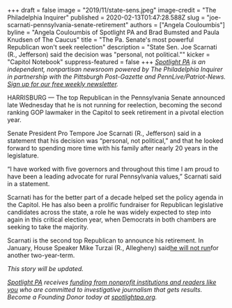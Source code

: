 +++
draft = false
image = "2019/11/state-sens.jpeg"
image-credit = "The Philadelphia Inquirer"
published = 2020-02-13T01:47:28.588Z
slug = "joe-scarnati-pennsylvania-senate-retirement"
authors = ["Angela Couloumbis"]
byline = "Angela Couloumbis of Spotlight PA and Brad Bumsted and Paula Knudsen of The Caucus"
title = "The Pa. Senate's most powerful Republican won't seek reelection"
description = "State Sen. Joe Scarnati (R., Jefferson) said the decision was \"personal, not political.\""
kicker = "Capitol Notebook"
suppress-featured = false
+++
*[Spotlight PA](https://www.spotlightpa.org/ "https\://www.spotlightpa.org/") is an independent, nonpartisan newsroom powered by The Philadelphia Inquirer in partnership with the Pittsburgh Post-Gazette and PennLive/Patriot-News. [Sign up for our free weekly newsletter](https://www.spotlightpa.org/ "https\://www.spotlightpa.org/").*

HARRISBURG — The top Republican in the Pennsylvania Senate announced late Wednesday that he is not running for reelection, becoming the second ranking GOP lawmaker in the Capitol to seek retirement in a pivotal election year.

Senate President Pro Tempore Joe Scarnati (R., Jefferson) said in a statement that his decision was “personal, not political,” and that he looked forward to spending more time with his family after nearly 20 years in the legislature.

“I have worked with five governors and throughout this time I am proud to have been a leading advocate for rural Pennsylvania values,” Scarnati said in a statement.

Scarnati has for the better part of a decade helped set the policy agenda in the Capitol. He has also been a prolific fundraiser for Republican legislative candidates across the state, a role he was widely expected to step into again in this critical election year, when Democrats in both chambers are seeking to take the majority.

Scarnati is the second top Republican to announce his retirement. In January, House Speaker Mike Turzai (R., Allegheny) said[he will not run](https://www.spotlightpa.org/news/2020/01/mike-turzai-pennsylvania-house-speaker-retiring/ "https\://www.spotlightpa.org/news/2020/01/mike-turzai-pennsylvania-house-speaker-retiring/")for another two-year-term.

*This story will be updated.*

<a href="https://www.spotlightpa.org/"><i>Spotlight PA</i></a><i> receives </i><a href="https://www.spotlightpa.org/support"><i>funding from nonprofit institutions and readers like you</i></a><i> who are committed to investigative journalism that gets results. Become a Founding Donor today at </i><a href="https://www.spotlightpa.org/"><i>spotlightpa.org</i></a><i>.</i>
